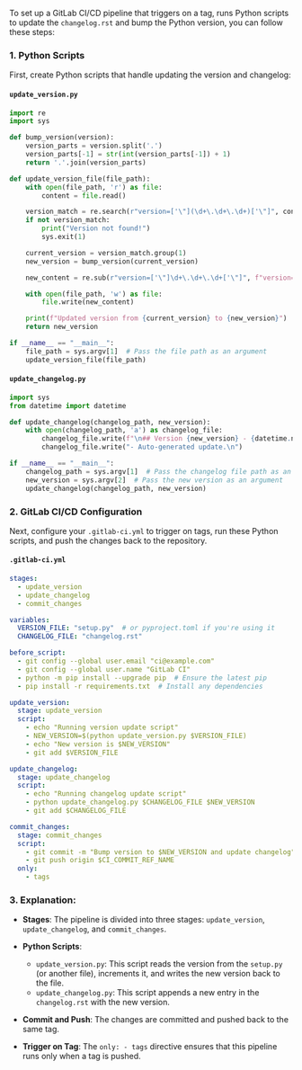 To set up a GitLab CI/CD pipeline that triggers on a tag, runs Python scripts to update the `changelog.rst` and bump the Python version, you can follow these steps:

### 1. Python Scripts

First, create Python scripts that handle updating the version and changelog:

#### `update_version.py`

```python
import re
import sys

def bump_version(version):
    version_parts = version.split('.')
    version_parts[-1] = str(int(version_parts[-1]) + 1)
    return '.'.join(version_parts)

def update_version_file(file_path):
    with open(file_path, 'r') as file:
        content = file.read()

    version_match = re.search(r"version=['\"](\d+\.\d+\.\d+)['\"]", content)
    if not version_match:
        print("Version not found!")
        sys.exit(1)

    current_version = version_match.group(1)
    new_version = bump_version(current_version)

    new_content = re.sub(r"version=['\"]\d+\.\d+\.\d+['\"]", f"version='{new_version}'", content)

    with open(file_path, 'w') as file:
        file.write(new_content)

    print(f"Updated version from {current_version} to {new_version}")
    return new_version

if __name__ == "__main__":
    file_path = sys.argv[1]  # Pass the file path as an argument
    update_version_file(file_path)
```

#### `update_changelog.py`

```python
import sys
from datetime import datetime

def update_changelog(changelog_path, new_version):
    with open(changelog_path, 'a') as changelog_file:
        changelog_file.write(f"\n## Version {new_version} - {datetime.now().strftime('%Y-%m-%d')}\n")
        changelog_file.write("- Auto-generated update.\n")

if __name__ == "__main__":
    changelog_path = sys.argv[1]  # Pass the changelog file path as an argument
    new_version = sys.argv[2]  # Pass the new version as an argument
    update_changelog(changelog_path, new_version)
```

### 2. GitLab CI/CD Configuration

Next, configure your `.gitlab-ci.yml` to trigger on tags, run these Python scripts, and push the changes back to the repository.

#### `.gitlab-ci.yml`

```yaml
stages:
  - update_version
  - update_changelog
  - commit_changes

variables:
  VERSION_FILE: "setup.py"  # or pyproject.toml if you're using it
  CHANGELOG_FILE: "changelog.rst"

before_script:
  - git config --global user.email "ci@example.com"
  - git config --global user.name "GitLab CI"
  - python -m pip install --upgrade pip  # Ensure the latest pip
  - pip install -r requirements.txt  # Install any dependencies

update_version:
  stage: update_version
  script:
    - echo "Running version update script"
    - NEW_VERSION=$(python update_version.py $VERSION_FILE)
    - echo "New version is $NEW_VERSION"
    - git add $VERSION_FILE

update_changelog:
  stage: update_changelog
  script:
    - echo "Running changelog update script"
    - python update_changelog.py $CHANGELOG_FILE $NEW_VERSION
    - git add $CHANGELOG_FILE

commit_changes:
  stage: commit_changes
  script:
    - git commit -m "Bump version to $NEW_VERSION and update changelog"
    - git push origin $CI_COMMIT_REF_NAME
  only:
    - tags
```

### 3. Explanation:

- **Stages**: The pipeline is divided into three stages: `update_version`, `update_changelog`, and `commit_changes`.

- **Python Scripts**: 
  - `update_version.py`: This script reads the version from the `setup.py` (or another file), increments it, and writes the new version back to the file.
  - `update_changelog.py`: This script appends a new entry in the `changelog.rst` with the new version.

- **Commit and Push**: The changes are committed and pushed back to the same tag.

- **Trigger on Tag**: The `only: - tags` directive ensures that this pipeline runs only when a tag is pushed.
